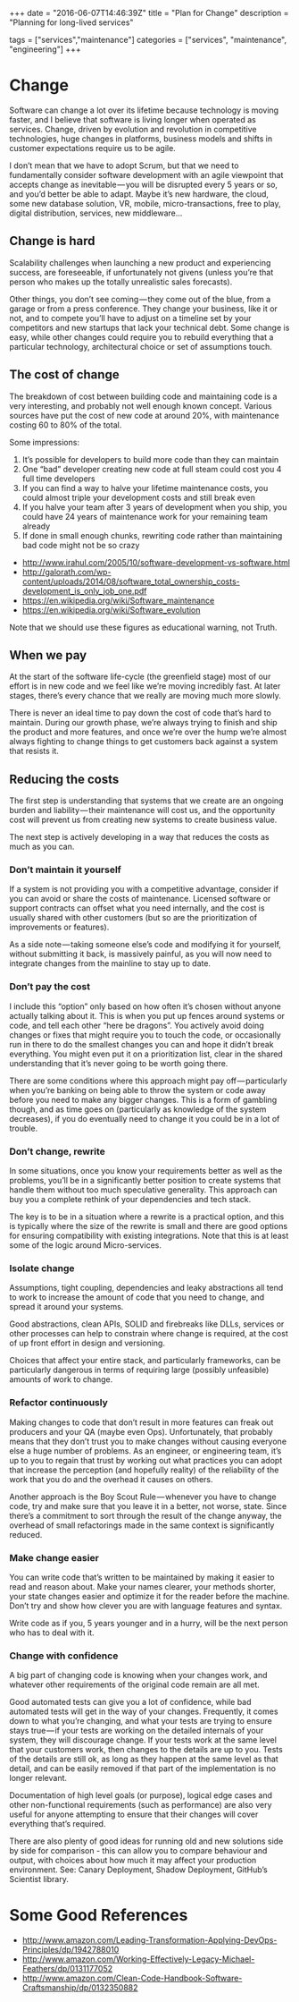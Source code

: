 +++
date = "2016-06-07T14:46:39Z"
title = "Plan for Change"
description = "Planning for long-lived services"

tags = ["services","maintenance"]
categories = ["services", "maintenance", "engineering"]
+++

# Change
Software can change a lot over its lifetime because technology is moving faster, and I believe that software is living longer when operated as services. Change, driven by evolution and revolution in competitive technologies, huge changes in platforms, business models and shifts in customer expectations require us to be agile.

I don’t mean that we have to adopt Scrum, but that we need to fundamentally consider software development with an agile viewpoint that accepts change as inevitable — you will be disrupted every 5 years or so, and you’d better be able to adapt. Maybe it’s new hardware, the cloud, some new database solution, VR, mobile, micro-transactions, free to play, digital distribution, services, new middleware…

## Change is hard
Scalability challenges when launching a new product and experiencing success, are foreseeable, if unfortunately not givens (unless you’re that person who makes up the totally unrealistic sales forecasts).

Other things, you don’t see coming — they come out of the blue, from a garage or from a press conference. They change your business, like it or not, and to compete you’ll have to adjust on a timeline set by your competitors and new startups that lack your technical debt.
Some change is easy, while other changes could require you to rebuild everything that a particular technology, architectural choice or set of assumptions touch.

## The cost of change
The breakdown of cost between building code and maintaining code is a very interesting, and probably not well enough known concept. Various sources have put the cost of new code at around 20%, with maintenance costing 60 to 80% of the total.

Some impressions:

1. It’s possible for developers to build more code than they can maintain
2. One “bad” developer creating new code at full steam could cost you 4 full time developers
3. If you can find a way to halve your lifetime maintenance costs, you could almost triple your development costs and still break even
4. If you halve your team after 3 years of development when you ship, you could have 24 years of maintenance work for your remaining team already
5. If done in small enough chunks, rewriting code rather than maintaining bad code might not be so crazy

* http://www.irahul.com/2005/10/software-development-vs-software.html
* http://galorath.com/wp-content/uploads/2014/08/software_total_ownership_costs-development_is_only_job_one.pdf
* https://en.wikipedia.org/wiki/Software_maintenance
* https://en.wikipedia.org/wiki/Software_evolution

Note that we should use these figures as educational warning, not Truth.
## When we pay
At the start of the software life-cycle (the greenfield stage) most of our effort is in new code and we feel like we’re moving incredibly fast. At later stages, there’s every chance that we really are moving much more slowly.

There is never an ideal time to pay down the cost of code that’s hard to maintain.
During our growth phase, we’re always trying to finish and ship the product and more features, and once we’re over the hump we’re almost always fighting to change things to get customers back against a system that resists it.

## Reducing the costs
The first step is understanding that systems that we create are an ongoing burden and liability — their maintenance will cost us, and the opportunity cost will prevent us from creating new systems to create business value.

The next step is actively developing in a way that reduces the costs as much as you can.

### Don’t maintain it yourself
If a system is not providing you with a competitive advantage, consider if you can avoid or share the costs of maintenance. Licensed software or support contracts can offset what you need internally, and the cost is usually shared with other customers (but so are the prioritization of improvements or features).

As a side note — taking someone else’s code and modifying it for yourself, without submitting it back, is massively painful, as you will now need to integrate changes from the mainline to stay up to date.

### Don’t pay the cost
I include this “option” only based on how often it’s chosen without anyone actually talking about it.
This is when you put up fences around systems or code, and tell each other “here be dragons”. You actively avoid doing changes or fixes that might require you to touch the code, or occasionally run in there to do the smallest changes you can and hope it didn’t break everything. You might even put it on a prioritization list, clear in the shared understanding that it’s never going to be worth going there.

There are some conditions where this approach might pay off — particularly when you’re banking on being able to throw the system or code away before you need to make any bigger changes. This is a form of gambling though, and as time goes on (particularly as knowledge of the system decreases), if you do eventually need to change it you could be in a lot of trouble.

### Don’t change, rewrite
In some situations, once you know your requirements better as well as the problems, you’ll be in a significantly better position to create systems that handle them without too much speculative generality. This approach can buy you a complete rethink of your dependencies and tech stack.

The key is to be in a situation where a rewrite is a practical option, and this is typically where the size of the rewrite is small and there are good options for ensuring compatibility with existing integrations. Note that this is at least some of the logic around Micro-services.

### Isolate change
Assumptions, tight coupling, dependencies and leaky abstractions all tend to work to increase the amount of code that you need to change, and spread it around your systems.

Good abstractions, clean APIs, SOLID and firebreaks like DLLs, services or other processes can help to constrain where change is required, at the cost of up front effort in design and versioning.

Choices that affect your entire stack, and particularly frameworks, can be particularly dangerous in terms of requiring large (possibly unfeasible) amounts of work to change.


### Refactor continuously
Making changes to code that don’t result in more features can freak out producers and your QA (maybe even Ops). Unfortunately, that probably means that they don’t trust you to make changes without causing everyone else a huge number of problems. As an engineer, or engineering team, it’s up to you to regain that trust by working out what practices you can adopt that increase the perception (and hopefully reality) of the reliability of the work that you do and the overhead it causes on others.

Another approach is the Boy Scout Rule — whenever you have to change code, try and make sure that you leave it in a better, not worse, state. Since there’s a commitment to sort through the result of the change anyway, the overhead of small refactorings made in the same context is significantly reduced.

### Make change easier
You can write code that’s written to be maintained by making it easier to read and reason about. Make your names clearer, your methods shorter, your state changes easier and optimize it for the reader before the machine. Don’t try and show how clever you are with language features and syntax.

Write code as if you, 5 years younger and in a hurry, will be the next person who has to deal with it.

### Change with confidence
A big part of changing code is knowing when your changes work, and whatever other requirements of the original code remain are all met.

Good automated tests can give you a lot of confidence, while bad automated tests will get in the way of your changes. Frequently, it comes down to what you’re changing, and what your tests are trying to ensure stays true — if your tests are working on the detailed internals of your system, they will discourage change. If your tests work at the same level that your customers work, then changes to the details are up to you. Tests of the details are still ok, as long as they happen at the same level as that detail, and can be easily removed if that part of the implementation is no longer relevant.

Documentation of high level goals (or purpose), logical edge cases and other non-functional requirements (such as performance) are also very useful for anyone attempting to ensure that their changes will cover everything that’s required.

There are also plenty of good ideas for running old and new solutions side by side for comparison - this can allow you to compare behaviour and output, with choices about how much it may affect your production environment. See: Canary Deployment, Shadow Deployment, GitHub’s Scientist library.

# Some Good References
* http://www.amazon.com/Leading-Transformation-Applying-DevOps-Principles/dp/1942788010
* http://www.amazon.com/Working-Effectively-Legacy-Michael-Feathers/dp/0131177052
* http://www.amazon.com/Clean-Code-Handbook-Software-Craftsmanship/dp/0132350882
